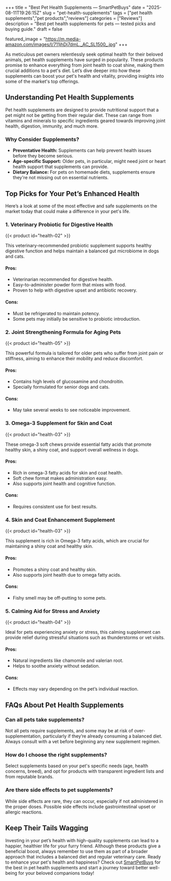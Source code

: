 +++
title = "Best Pet Health Supplements — SmartPetBuys"
date = "2025-08-11T19:26:15Z"
slug = "pet-health-supplements"
tags = ["pet health supplements","pet products","reviews"]
categories = ["Reviews"]
description = "Best pet health supplements for pets — tested picks and buying guide."
draft = false

featured_image = "https://m.media-amazon.com/images/I/711jhDj7dmL._AC_SL1500_.jpg"
+++

As meticulous pet owners relentlessly seek optimal health for their beloved animals, pet health supplements have surged in popularity. These products promise to enhance everything from joint health to coat shine, making them crucial additions to a pet's diet. Let’s dive deeper into how these supplements can boost your pet's health and vitality, providing insights into some of the market's top offerings.

## Understanding Pet Health Supplements

Pet health supplements are designed to provide nutritional support that a pet might not be getting from their regular diet. These can range from vitamins and minerals to specific ingredients geared towards improving joint health, digestion, immunity, and much more. 

### Why Consider Supplements?

- **Preventative Health:** Supplements can help prevent health issues before they become serious.
- **Age-specific Support:** Older pets, in particular, might need joint or heart health support that supplements can provide.
- **Dietary Balance:** For pets on homemade diets, supplements ensure they're not missing out on essential nutrients.

## Top Picks for Your Pet’s Enhanced Health

Here’s a look at some of the most effective and safe supplements on the market today that could make a difference in your pet's life.

### 1. Veterinary Probiotic for Digestive Health
{{< product id="health-02" >}}

This veterinary-recommended probiotic supplement supports healthy digestive function and helps maintain a balanced gut microbiome in dogs and cats.

#### Pros:
- Veterinarian recommended for digestive health.
- Easy-to-administer powder form that mixes with food.
- Proven to help with digestive upset and antibiotic recovery.

#### Cons:
- Must be refrigerated to maintain potency.
- Some pets may initially be sensitive to probiotic introduction.

### 2. Joint Strengthening Formula for Aging Pets
{{< product id="health-05" >}}

This powerful formula is tailored for older pets who suffer from joint pain or stiffness, aiming to enhance their mobility and reduce discomfort.

#### Pros:
- Contains high levels of glucosamine and chondroitin.
- Specially formulated for senior dogs and cats.

#### Cons:
- May take several weeks to see noticeable improvement.

### 3. Omega-3 Supplement for Skin and Coat
{{< product id="health-03" >}}

These omega-3 soft chews provide essential fatty acids that promote healthy skin, a shiny coat, and support overall wellness in dogs.

#### Pros:
- Rich in omega-3 fatty acids for skin and coat health.
- Soft chew format makes administration easy.
- Also supports joint health and cognitive function.

#### Cons:
- Requires consistent use for best results.

### 4. Skin and Coat Enhancement Supplement
{{< product id="health-03" >}}

This supplement is rich in Omega-3 fatty acids, which are crucial for maintaining a shiny coat and healthy skin.

#### Pros:
- Promotes a shiny coat and healthy skin.
- Also supports joint health due to omega fatty acids.

#### Cons:
- Fishy smell may be off-putting to some pets.

### 5. Calming Aid for Stress and Anxiety
{{< product id="health-04" >}}

Ideal for pets experiencing anxiety or stress, this calming supplement can provide relief during stressful situations such as thunderstorms or vet visits.

#### Pros:
- Natural ingredients like chamomile and valerian root.
- Helps to soothe anxiety without sedation.

#### Cons:
- Effects may vary depending on the pet’s individual reaction.

## FAQs About Pet Health Supplements

### Can all pets take supplements?
Not all pets require supplements, and some may be at risk of over-supplementation, particularly if they’re already consuming a balanced diet. Always consult with a vet before beginning any new supplement regimen.

### How do I choose the right supplements?
Select supplements based on your pet's specific needs (age, health concerns, breed), and opt for products with transparent ingredient lists and from reputable brands.

### Are there side effects to pet supplements?
While side effects are rare, they can occur, especially if not administered in the proper doses. Possible side effects include gastrointestinal upset or allergic reactions.

## Keep Their Tails Wagging

Investing in your pet’s health with high-quality supplements can lead to a happier, healthier life for your furry friend. Although these products give a beneficial boost, always remember to use them as part of a broader approach that includes a balanced diet and regular veterinary care. Ready to enhance your pet's health and happiness? Check out [SmartPetBuys](#) for the best in pet health supplements and start a journey toward better well-being for your beloved companions today!